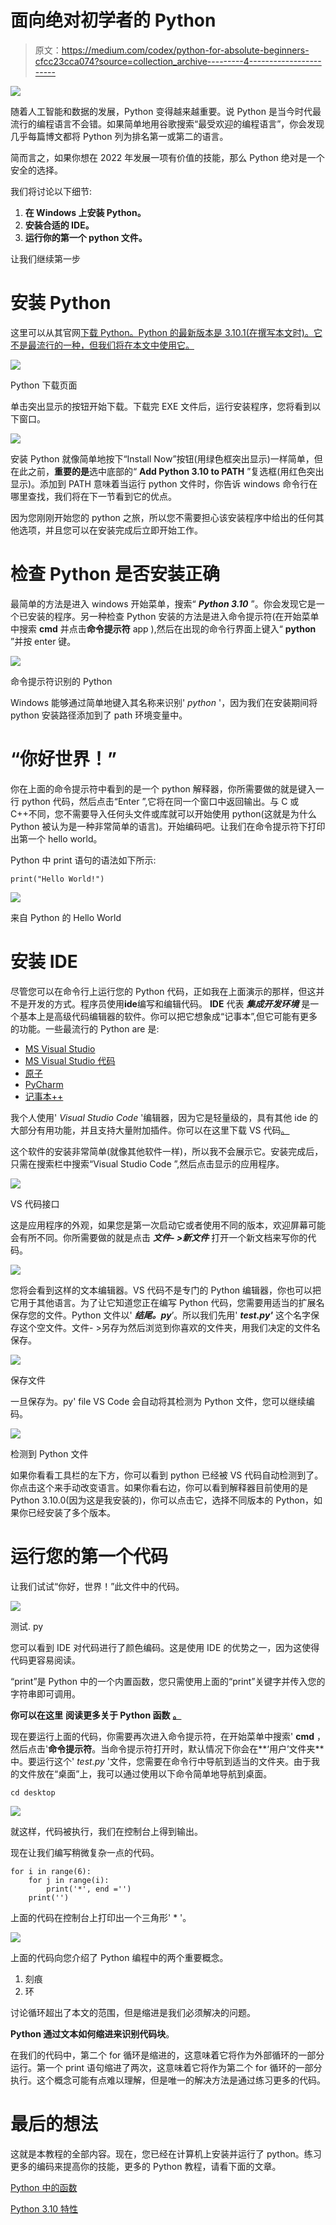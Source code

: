 # 面向绝对初学者的 Python

> 原文：<https://medium.com/codex/python-for-absolute-beginners-cfcc23cca074?source=collection_archive---------4----------------------->

![](img/1e669e124afcb04e480d0cc41b0358cf.png)

随着人工智能和数据的发展，Python 变得越来越重要。说 Python 是当今时代最流行的编程语言不会错。如果简单地用谷歌搜索“最受欢迎的编程语言”，你会发现几乎每篇博文都将 Python 列为排名第一或第二的语言。

简而言之，如果你想在 2022 年发展一项有价值的技能，那么 Python 绝对是一个安全的选择。

我们将讨论以下细节:

1.  **在 Windows 上安装 Python。**
2.  **安装合适的 IDE。**
3.  **运行你的第一个 python 文件。**

让我们继续第一步

# 安装 Python

这里可以从其官网[下载 Python。Python 的最新版本是 3.10.1(在撰写本文时)。它不是最流行的一种，但我们将在本文中使用它。](https://www.python.org/downloads/)

![](img/91b4627d9eaca5c2630fde24b6b7501b.png)

Python 下载页面

单击突出显示的按钮开始下载。下载完 EXE 文件后，运行安装程序，您将看到以下窗口。

![](img/59742771e48686fba7b86442fb38791e.png)

安装 Python 就像简单地按下“Install Now”按钮(用绿色框突出显示)一样简单，但在此之前，**重要的是**选中底部的“ **Add Python 3.10 to PATH** ”复选框(用红色突出显示)。添加到 PATH 意味着当运行 python 文件时，你告诉 windows 命令行在哪里查找，我们将在下一节看到它的优点。

因为您刚刚开始您的 python 之旅，所以您不需要担心该安装程序中给出的任何其他选项，并且您可以在安装完成后立即开始工作。

# 检查 Python 是否安装正确

最简单的方法是进入 windows 开始菜单，搜索“ ***Python 3.10*** ”。你会发现它是一个已安装的程序。另一种检查 Python 安装的方法是进入命令提示符(在开始菜单中搜索 **cmd** 并点击**命令提示符** app ),然后在出现的命令行界面上键入“ **python** ”并按 enter 键。

![](img/e00760034f6ff41708c14909efeea056.png)

命令提示符识别的 Python

Windows 能够通过简单地键入其名称来识别' *python* '，因为我们在安装期间将 python 安装路径添加到了 path 环境变量中。

# “你好世界！”

你在上面的命令提示符中看到的是一个 python 解释器，你所需要做的就是键入一行 python 代码，然后点击“Enter ”,它将在同一个窗口中返回输出。与 C 或 C++不同，您不需要导入任何头文件或库就可以开始使用 python(这就是为什么 Python 被认为是一种非常简单的语言)。开始编码吧。让我们在命令提示符下打印出第一个 hello world。

Python 中 print 语句的语法如下所示:

```
print("Hello World!")
```

![](img/fcdc45012ae56486cd79133639633208.png)

来自 Python 的 Hello World

# 安装 IDE

尽管您可以在命令行上运行您的 Python 代码，正如我在上面演示的那样，但这并不是开发的方式。程序员使用**ide**编写和编辑代码。 **IDE** 代表 ***集成开发环境*** 是一个基本上是高级代码编辑器的软件。你可以把它想象成“记事本”,但它可能有更多的功能。一些最流行的 Python are 是:

*   [MS Visual Studio](https://visualstudio.microsoft.com/vs/)
*   [MS Visual Studio 代码](https://code.visualstudio.com/?wt.mc_id=DX_841432)
*   [原子](https://atom.io)
*   [PyCharm](https://www.jetbrains.com/pycharm/)
*   [记事本++](https://notepad-plus-plus.org/downloads/)

我个人使用' *Visual Studio Code* '编辑器，因为它是轻量级的，具有其他 ide 的大部分有用功能，并且支持大量附加插件。你可以在这里下载 VS 代码[。](https://code.visualstudio.com/?wt.mc_id=DX_841432)

这个软件的安装非常简单(就像其他软件一样)，所以我不会展示它。安装完成后，只需在搜索栏中搜索“Visual Studio Code ”,然后点击显示的应用程序。

![](img/478b61dc3e14b40ac97f8c9e9b02ffd4.png)

VS 代码接口

这是应用程序的外观，如果您是第一次启动它或者使用不同的版本，欢迎屏幕可能会有所不同。你所需要做的就是点击 ***文件- >新文件*** 打开一个新文档来写你的代码。

![](img/c74bb69e5a32ef562007e4b1b159129e.png)

您将会看到这样的文本编辑器。VS 代码不是专门的 Python 编辑器，你也可以把它用于其他语言。为了让它知道您正在编写 Python 代码，您需要用适当的扩展名保存您的文件。Python 文件以' ***结尾。py***’。所以我们先用' ***test.py'*** 这个名字保存这个空文件。文件- >另存为然后浏览到你喜欢的文件夹，用我们决定的文件名保存。

![](img/ba9a10709f13bfa145487255c36ccee0.png)

保存文件

一旦保存为。py' file VS Code 会自动将其检测为 Python 文件，您可以继续编码。

![](img/58336389182d3e7cb883f2ba93f4b1ca.png)

检测到 Python 文件

如果你看看工具栏的左下方，你可以看到 python 已经被 VS 代码自动检测到了。你点击这个来手动改变语言。如果你看右边，你可以看到解释器目前使用的是 Python 3.10.0(因为这是我安装的)，你可以点击它，选择不同版本的 Python，如果你已经安装了多个版本。

# 运行您的第一个代码

让我们试试“你好，世界！”此文件中的代码。

![](img/6a5ae1ff58d838d29bb8a33a4adeee6b.png)

测试. py

您可以看到 IDE 对代码进行了颜色编码。这是使用 IDE 的优势之一，因为这使得代码更容易阅读。

“print”是 Python 中的一个内置函数，您只需使用上面的“print”关键字并传入您的字符串即可调用。

**你可以在这里** **阅读更多关于 Python 函数** [**。**](https://writersbyte.com/featured-post/primer-on-functions-in-python/?swcfpc=1)

现在要运行上面的代码，你需要再次进入命令提示符，在开始菜单中搜索' **cmd** ，然后点击'**命令提示符**。当命令提示符打开时，默认情况下你会在**‘用户’文件夹**中。要运行这个' *test.py* '文件，您需要在命令行中导航到适当的文件夹。由于我的文件放在“桌面”上，我可以通过使用以下命令简单地导航到桌面。

```
cd desktop
```

![](img/ec16ac59fb00af08f8db8eb76a14f43d.png)

就这样，代码被执行，我们在控制台上得到输出。

现在让我们编写稍微复杂一点的代码。

```
for i in range(6):     
    for j in range(i):         
        print('*', end ='')     
    print('')
```

上面的代码在控制台上打印出一个三角形' * '。

![](img/f4cd7005c05f7a128c8e7a16e3d79fb0.png)

上面的代码向您介绍了 Python 编程中的两个重要概念。

1.  刻痕
2.  环

讨论循环超出了本文的范围，但是缩进是我们必须解决的问题。

**Python 通过文本如何缩进来识别代码块**。

在我们的代码中，第二个 for 循环是缩进的，这意味着它将作为外部循环的一部分运行。第一个 print 语句缩进了两次，这意味着它将作为第二个 for 循环的一部分执行。这个概念可能有点难以理解，但是唯一的解决方法是通过练习更多的代码。

# 最后的想法

这就是本教程的全部内容。现在，您已经在计算机上安装并运行了 python。练习更多的编码来提高你的技能，更多的 Python 教程，请看下面的文章。

[Python 中的函数](https://writersbyte.com/featured-post/primer-on-functions-in-python/?swcfpc=1)

[Python 3.10 特性](https://writersbyte.com/programming/best-features-in-python-3-10/?swcfpc=1)
